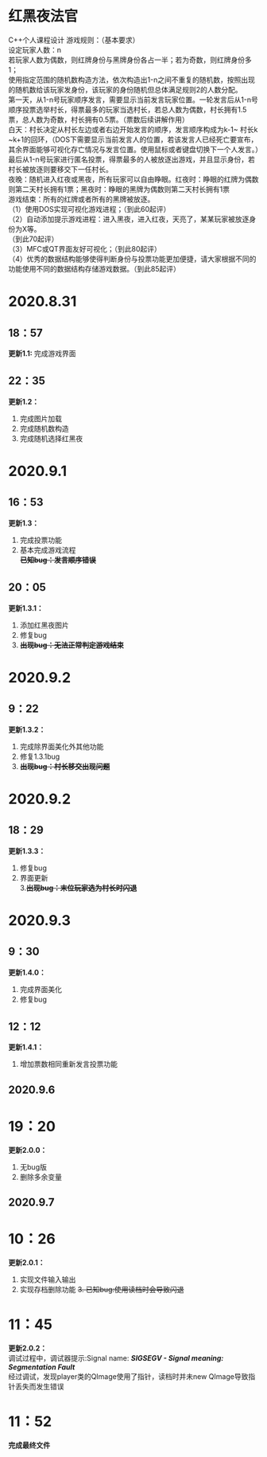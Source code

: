 # 红黑夜法官
C++个人课程设计
游戏规则：（基本要求）  
设定玩家人数：n  
若玩家人数为偶数，则红牌身份与黑牌身份各占一半；若为奇数，则红牌身份多1；  
使用指定范围的随机数构造方法，依次构造出1-n之间不重复的随机数，按照出现的随机数给该玩家发身份，该玩家的身份随机但总体满足规则2的人数分配。  
第一天，从1-n号玩家顺序发言，需要显示当前发言玩家位置。一轮发言后从1-n号顺序投票选举村长，得票最多的玩家当选村长，若总人数为偶数，村长拥有1.5票，总人数为奇数，村长拥有0.5票。（票数后续讲解作用）  
白天：村长决定从村长左边或者右边开始发言的顺序，发言顺序构成为k-1~ 村长k ~k+1的回环，（DOS下需要显示当前发言人的位置，若该发言人已经死亡要宣布，其余界面能够可视化存亡情况与发言位置。使用鼠标或者键盘切换下一个人发言。）最后从1-n号玩家进行匿名投票，得票最多的人被放逐出游戏，并且显示身份，若村长被放逐则要移交下一任村长。  
夜晚：随机进入红夜或黑夜，所有玩家可以自由睁眼。红夜时：睁眼的红牌为偶数则第二天村长拥有1票；黑夜时：睁眼的黑牌为偶数则第二天村长拥有1票  
游戏结束：所有的红牌或者所有的黑牌被放逐。  
（1）使用DOS实现可视化游戏进程；（到此60起评）  
（2）自动添加提示游戏进程：进入黑夜，进入红夜，天亮了，某某玩家被放逐身份为X等。  
（到此70起评）  
（3）MFC或QT界面友好可视化；（到此80起评）  
（4）优秀的数据结构能够使得判断身份与投票功能更加便捷，请大家根据不同的功能使用不同的数据结构存储游戏数据。（到此85起评）  

# 2020.8.31
## 18：57
**更新1.1:** 完成游戏界面
## 22：35
**更新1.2：** 
1. 完成图片加载  
2. 完成随机数构造
3. 完成随机选择红黑夜  

# 2020.9.1
## 16：53
**更新1.3：**
1. 完成投票功能  
2. 基本完成游戏流程  
~~**已知bug：发言顺序错误**~~
## 20：05
**更新1.3.1：**
1. 添加红黑夜图片
2. 修复bug  
3. ~~**出现bug：无法正常判定游戏结束**~~

# 2020.9.2
## 9：22
**更新1.3.2：**  
1. 完成除界面美化外其他功能  
2. 修复1.3.1bug
3. ~~**出现bug：村长移交出现问题**~~

# 2020.9.2
## 18：29
**更新1.3.3：**  
1. 修复bug
2. 界面更新  
3.~~**出现bug：末位玩家选为村长时闪退**~~

# 2020.9.3
## 9：30
**更新1.4.0：**
1. 完成界面美化
2. 修复bug
## 12：12
**更新1.4.1：**
1. 增加票数相同重新发言投票功能

## 2020.9.6
# 19：20
**更新2.0.0：**
1. 无bug版
2. 删除多余变量

## 2020.9.7
# 10：26
**更新2.0.1：**
1. 实现文件输入输出
2. 实现存档删除功能
~~3. 已知bug:使用读档时会导致闪退~~
# 11：45
**更新2.0.2：**  
调试过程中，调试器提示:Signal name: ***SIGSEGV - Signal meaning: Segmentation Fault***  
经过调试，发现player类的QImage使用了指针，读档时并未new QImage导致指针丢失而发生错误

# 11：52
**完成最终文件**

